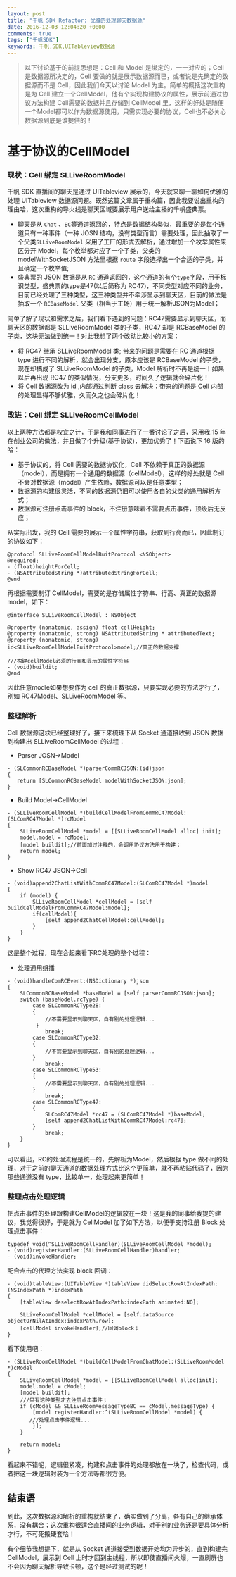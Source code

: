 ```yaml
---
layout: post
title: "千帆 SDK Refactor: 优雅的处理聊天数据源"
date: 2016-12-03 12:04:20 +0800
comments: true
tags: ["千帆SDK"]
keywords: 千帆,SDK,UITableview数据源
---
```


> 以下讨论基于的前提思想是：Cell 和 Model 是绑定的，一一对应的；Cell 是数据源所决定的，Cell 要做的就是展示数据源而已，或者说是先确定的数据源而不是 Cell，因此我们今天以讨论 Model 为主。简单的概括这次重构是为 Cell 建立一个CellModel，他有个实现构建协议的属性，展示前通过协议方法构建 Cell需要的数据并且存储到 CellModel 里，这样的好处是随便一个Model都可以作为数据源使用，只需实现必要的协议，Cell也不必关心数据源到底是谁提供的！

# 基于协议的CellModel

### 现状：Cell 绑定 SLLiveRoomModel

千帆 SDK 直播间的聊天是通过 UITableview 展示的，今天就来聊一聊如何优雅的处理 UITableview 数据源问题。既然这篇文章属于重构篇，因此我要说出重构的理由哈，这次重构的导火线是聊天区域要展示用户送给主播的千帆盛典票。

- 聊天是从 `Chat` 、`BC`等通道返回的，特点是数据结构类似，最重要的是每个通道只有一种事件（一种 JOSN 结构，没有类型而言）需要处理，因此抽取了一个父类`SLLiveRoomModel` 采用了工厂的形式去解析，通过增加一个枚举属性来区分开 Model，每个枚举都对应了一个子类，父类的 modelWithSocketJSON 方法里根据 `route` 字段选择出一个合适的子类，并且确定一个枚举值;
- 盛典票的 JSON 数据是从 `RC` 通道返回的，这个通道的有个`type`字段，用于标识类型，盛典票的type是47(以后简称为 RC47)，不同类型对应不同的业务，目前已经处理了三种类型，这三种类型并不牵涉显示到聊天区，目前的做法是抽取一个 `RCBaseModel` 父类（相当于工场）用于统一解析JSON为Model；

简单了解了现状和需求之后，我们看下遇到的问题：RC47需要显示到聊天区，而聊天区的数据都是 SLLiveRoomModel 类的子类，RC47 却是 RCBaseModel 的子类，这块无法做到统一！对此我想了两个改动比较小的方案：

- 将 RC47 继承 SLLiveRoomModel 类; 带来的问题是需要在 RC 通道根据 type 进行不同的解析，就会出现分支，原本应该是 RCBaseModel 的子类，现在却搞成了 SLLiveRoomModel 的子类，Model 解析时不再是统一！如果以后再出现 RC47 的类似情况，分支更多，时间久了逻辑就会碎片化！
- 将 Cell 数据源改为 id ,内部通过判断 class 去解决；带来的问题是 Cell 内部的处理显得不够优雅，久而久之也会碎片化！

### 改进：Cell 绑定 SLLiveRoomCellModel

以上两种方法都是权宜之计，于是我和同事进行了一番讨论了之后，采用我 15 年在创业公司的做法，并且做了个升级(基于协议)，更加优秀了！下面说下 16 版的哈：

- 基于协议的，将 Cell 需要的数据协议化，Cell 不依赖于真正的数据源（model），而是拥有一个通用的数据源（cellModel），这样的好处就是 Cell 不会对数据源（model）产生依赖，数据源可以是任意类型；
- 数据源的构建很灵活，不同的数据源仍旧可以使用各自的父类的通用解析方式；
- 数据源可注册点击事件的 block，不注册意味着不需要点击事件，顶级后无反应；

从实际出发，我的 Cell 需要的展示一个属性字符串，获取到行高而已，因此制订的协议如下：

```objc
@protocol SLLiveRoomCellModelBuitProtocol <NSObject>
@required;
- (float)heightForCell;
- (NSAttributedString *)attributedStringForCell;
@end
```

再根据需要制订 CellModel，需要的是存储属性字符串、行高、真正的数据源model，如下：

```objc
@interface SLLiveRoomCellModel : NSObject

@property (nonatomic, assign) float cellHeight;
@property (nonatomic, strong) NSAttributedString * attributedText;
@property (nonatomic, strong) id<SLLiveRoomCellModelBuitProtocol>model;//真正的数据支撑

///构建cellModel必须的行高和显示的属性字符串
- (void)buildit;
@end
```

因此任意modle如果想要作为 cell 的真正数据源，只要实现必要的方法才行了，别如 RC47Model、SLLiveRoomModel 等。

### 整理解析

Cell 数据源这块已经整理好了，接下来梳理下从 Socket 通道接收到 JSON 数据到构建出 SLLiveRoomCellModel 的过程：

- Parser JOSN->Model

```objc
- (SLCommonRCBaseModel *)parserCommRCJSON:(id)json
{
   return [SLCommonRCBaseModel modelWithSocketJSON:json];
}
```

- Build Model->CellModel

```objc
- (SLLiveRoomCellModel *)buildCellModelFromCommRC47Model:(SLComRC47Model *)rcModel
{
    SLLiveRoomCellModel *model = [[SLLiveRoomCellModel alloc] init];
    model.model = rcModel;
    [model buildit];//前面加过注释的，会调用协议方法用于构建；
    return model;
}
```

- Show RC47 JSON->Cell

```objc
- (void)append2ChatListWithCommRC47Model:(SLComRC47Model *)model
{
    if (model) {
        SLLiveRoomCellModel *cellModel = [self buildCellModelFromCommRC47Model:model];
        if(cellModel){
            [self append2ChatCellModel:cellModel];
        }
    }
}
```

这是整个过程，现在合起来看下RC处理的整个过程：

- 处理通用组播

```objc
- (void)handleComRCEvent:(NSDictionary *)json
{
    SLCommonRCBaseModel *baseModel = [self parserCommRCJSON:json];
    switch (baseModel.rcType) {
        case SLCommonRCType28:
        {
            //不需要显示到聊天区，自有别的处理逻辑...
		 }
            break;
        case SLCommonRCType32:
        {
            //不需要显示到聊天区，自有别的处理逻辑...
        }
            break;
        case SLCommonRCType53:
        {
            //不需要显示到聊天区，自有别的处理逻辑...
        }
            break;
        case SLCommonRCType47:
        {
            SLComRC47Model *rc47 = (SLComRC47Model *)baseModel;
            [self append2ChatListWithCommRC47Model:rc47];
        }
            break;
    }
}
```

可以看出，RC的处理流程是统一的，先解析为Model，然后根据 type 做不同的处理，对于之前的聊天通道的数据处理方式比这个更简单，就不再粘贴代码了，因为那些通道没有 type，比较单一，处理起来更简单！

### 整理点击处理逻辑

把点击事件的处理跟构建CellModel的逻辑放在一块！这是我的同事给我提的建议，我觉得很好，于是就为 CellModel 加了如下方法，以便于支持注册 Block 处理点击事件：

```objc
typedef void(^SLLiveRoomCellHandler)(SLLiveRoomCellModel *model);
- (void)registerHandler:(SLLiveRoomCellHandler)handler;
- (void)invokeHandler;
```

配合点击的代理方法实现 block 回调：

```objc
- (void)tableView:(UITableView *)tableView didSelectRowAtIndexPath:(NSIndexPath *)indexPath
{
    [tableView deselectRowAtIndexPath:indexPath animated:NO];

    SLLiveRoomCellModel *cellModel = [self.dataSource objectOrNilAtIndex:indexPath.row];
    [cellModel invokeHandler];//回调block；
}
```

看下使用吧：

```objc
- (SLLiveRoomCellModel *)buildCellModelFromChatModel:(SLLiveRoomModel *)cModel
{
    SLLiveRoomCellModel *model = [[SLLiveRoomCellModel alloc]init];
    model.model = cModel;
    [model buildit];
    ///只有这种类型才去注册点击事件；
    if (cModel && SLLiveRoomMessageTypeBC == cModel.messageType) {
        [model registerHandler:^(SLLiveRoomCellModel *model) {
	   ///处理点击事件逻辑...
        }];
    }

    return model;
}
```
看起来不错呢，逻辑很紧凑，构建和点击事件的处理都放在一块了，检查代码，或者把这一块逻辑封装为一个方法等都很方便。

## 结束语

到此，这次数据源和解析的重构就结束了，确实做到了分离，各有自己的继承体系，没有耦合；这次重构很适合直播间的业务逻辑，对于别的业务还是要具体分析才行，不可死搬硬套哈！

有个细节我想提下，就是从 Socket 通道接受到数据开始均为异步的，直到构建完 CellModel，展示到 Cell 上时才回到主线程，所以即使直播间火爆，一直刷屏也不会因为聊天解析导致卡顿，这个是经过测试的呢！
